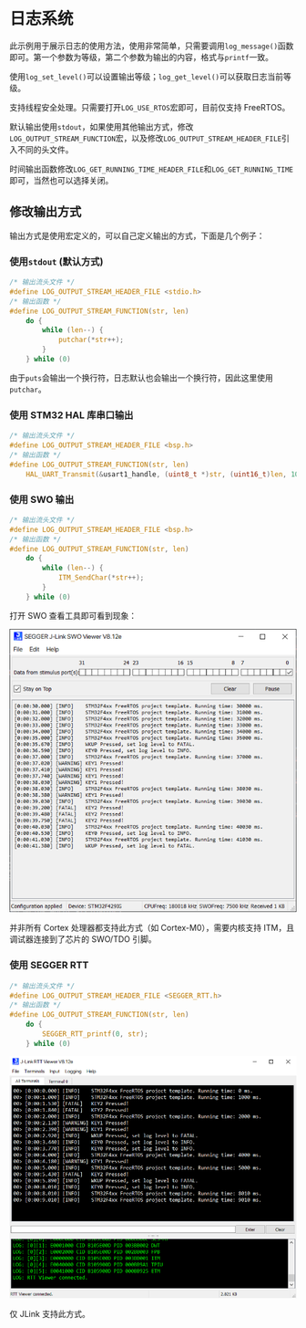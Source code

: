 # 日志系统

此示例用于展示日志的使用方法，使用非常简单，只需要调用`log_message()`函数即可。第一个参数为等级，第二个参数为输出的内容，格式与`printf`一致。

使用`log_set_level()`可以设置输出等级；`log_get_level()`可以获取日志当前等级。

支持线程安全处理。只需要打开`LOG_USE_RTOS`宏即可，目前仅支持 FreeRTOS。

默认输出使用`stdout`，如果使用其他输出方式，修改`LOG_OUTPUT_STREAM_FUNCTION`宏，以及修改`LOG_OUTPUT_STREAM_HEADER_FILE`引入不同的头文件。

时间输出函数修改`LOG_GET_RUNNING_TIME_HEADER_FILE`和`LOG_GET_RUNNING_TIME`即可，当然也可以选择关闭。

## 修改输出方式

输出方式是使用宏定义的，可以自己定义输出的方式，下面是几个例子：

### 使用`stdout` (默认方式)

``` C
/* 输出流头文件 */
#define LOG_OUTPUT_STREAM_HEADER_FILE <stdio.h>
/* 输出函数 */
#define LOG_OUTPUT_STREAM_FUNCTION(str, len)                                   \
    do {                                                                       \
        while (len--) {                                                        \
            putchar(*str++);                                                   \
        }                                                                      \
    } while (0)
```

由于`puts`会输出一个换行符，日志默认也会输出一个换行符，因此这里使用`putchar`。

### 使用 STM32 HAL 库串口输出

``` C
/* 输出流头文件 */
#define LOG_OUTPUT_STREAM_HEADER_FILE <bsp.h>
/* 输出函数 */
#define LOG_OUTPUT_STREAM_FUNCTION(str, len)                                   \
    HAL_UART_Transmit(&usart1_handle, (uint8_t *)str, (uint16_t)len, 1000)
```

### 使用 SWO 输出

``` C
/* 输出流头文件 */
#define LOG_OUTPUT_STREAM_HEADER_FILE <bsp.h>
/* 输出函数 */
#define LOG_OUTPUT_STREAM_FUNCTION(str, len)                                   \
    do {                                                                       \
        while (len--) {                                                        \
            ITM_SendChar(*str++);                                              \
        }                                                                      \
    } while (0)
```

打开 SWO 查看工具即可看到现象：

![SWO](assets/jlink-swo.png)

并非所有 Cortex 处理器都支持此方式（如 Cortex-M0），需要内核支持 ITM，且调试器连接到了芯片的 SWO/TDO 引脚。

### 使用 SEGGER RTT

``` C
/* 输出流头文件 */
#define LOG_OUTPUT_STREAM_HEADER_FILE <SEGGER_RTT.h>
/* 输出函数 */
#define LOG_OUTPUT_STREAM_FUNCTION(str, len)                                   \
    do {                                                                       \
        SEGGER_RTT_printf(0, str);                                             \
    } while (0)

```

![RTT](assets/jlink-rtt.png)

仅 JLink 支持此方式。
